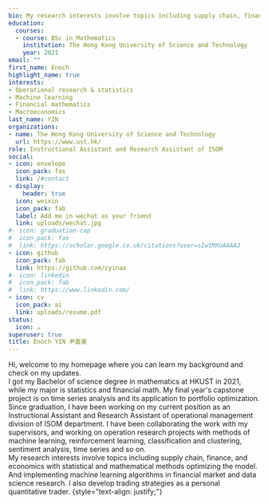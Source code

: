 ```yaml
---
bio: My research interests involve topics including supply chain, finance, and economics with statistical and mathematical methods optimizing the model. And implementing machine learning algorithms in financial market and data science research. I also develop trading strategies as a personal quantitative trader.
education:
  courses:
  - course: BSc in Mathematics
    institution: The Hong Kong University of Science and Technology
    year: 2021
email: ""
first_name: Enoch
highlight_name: true
interests:
- Operational research & statistics
- Machine learning 
- Financial mathematics
- Macroeconomics
last_name: YIN
organizations:
- name: The Hong Kong University of Science and Technology
  url: https://www.ust.hk/
role: Instructional Assistant and Research Assistant of ISOM
social:
- icon: envelope
  icon_pack: fas
  link: /#contact
- display:
    header: true
  icon: weixin
  icon_pack: fab
  label: Add me in wechat as your friend
  link: uploads/wechat.jpg
#- icon: graduation-cap
#  icon_pack: fas
#  link: https://scholar.google.co.uk/citations?user=sIwtMXoAAAAJ
- icon: github
  icon_pack: fab
  link: https://github.com/zyinaa
#- icon: linkedin
#  icon_pack: fab
#  link: https://www.linkedin.com/
- icon: cv
  icon_pack: ai
  link: uploads/resume.pdf
status:
  icon: ☕️
superuser: true
title: Enoch YIN 尹震東
---
```


Hi, welcome to my homepage where you can learn my background and check on my updates. \
I got my Bachelor of science degree in mathematics at HKUST in 2021, while my major is statistics and financial math. My final year's capstone project is on time series analysis and its application to portfolio optimization. Since graduation, I have been working on my current position as an Instructional Assistant and Research Assistant of operational management division of ISOM department. I have been collaborating the work with my supervisors, and working on operation research projects with methods of machine learning, reinforcement learning, classification and clustering, sentiment analysis, time series and so on. \
My research interests involve topics including supply chain, finance, and economics with statistical and mathematical methods optimizing the model. And implementing machine learning algorithms in financial market and data science research. I also develop trading strategies as a personal quantitative trader.
{style="text-align: justify;"}
